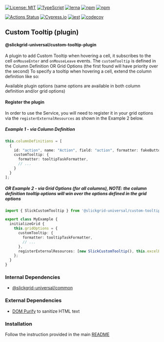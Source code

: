 [![License: MIT](https://img.shields.io/badge/License-MIT-yellow.svg)](https://opensource.org/licenses/MIT)
[![TypeScript](https://img.shields.io/badge/%3C%2F%3E-TypeScript-%230074c1.svg)](http://www.typescriptlang.org/)
[![lerna](https://img.shields.io/badge/maintained%20with-lerna-cc00ff.svg)](https://lerna.js.org/)
[![npm](https://img.shields.io/npm/v/@slickgrid-universal/custom-tooltip-plugin.svg?color=forest)](https://www.npmjs.com/package/@slickgrid-universal/custom-tooltip-plugin)
[![npm](https://img.shields.io/npm/dy/@slickgrid-universal/custom-tooltip-plugin?color=forest)](https://www.npmjs.com/package/@slickgrid-universal/custom-tooltip-plugin)

[![Actions Status](https://github.com/ghiscoding/slickgrid-universal/workflows/CI%20Build/badge.svg)](https://github.com/ghiscoding/slickgrid-universal/actions)
[![Cypress.io](https://img.shields.io/badge/tested%20with-Cypress-04C38E.svg)](https://www.cypress.io/)
[![jest](https://jestjs.io/img/jest-badge.svg)](https://github.com/facebook/jest)
[![codecov](https://codecov.io/gh/ghiscoding/slickgrid-universal/branch/master/graph/badge.svg)](https://codecov.io/gh/ghiscoding/slickgrid-universal)

## Custom Tooltip (plugin)
#### @slickgrid-universal/custom-tooltip-plugin

A plugin to add Custom Tooltip when hovering a cell, it subscribes to the cell `onMouseEnter` and `onMouseLeave` events.
The `customTooltip` is defined in the Column Definition OR Grid Options (the first found will have priority over the second)
To specify a tooltip when hovering a cell, extend the column definition like so:

Available plugin options (same options are available in both column definition and/or grid options)

#### Register the plugin
In order to use the Service, you will need to register it in your grid options via the `registerExternalResources` as shown in the Example 2 below.

##### Example 1  - via Column Definition
```ts
this.columnDefinitions = [
  {
    id: "action", name: "Action", field: "action", formatter: fakeButtonFormatter,
    customTooltip: {
      formatter: tooltipTaskFormatter,
      // ...
    }
  }
];
```

##### OR Example 2 - via Grid Options (for all columns), NOTE: the column definition tooltip options will win over the options defined in the grid options

```ts
import { SlickCustomTooltip } from '@slickgrid-universal/custom-tooltip-plugin';

export class MyExample {
  initializeGrid {
    this.gridOptions = {
      customTooltip: {
        formatter: tooltipTaskFormatter,
        // ...
      },
      registerExternalResources: [new SlickCustomTooltip(), this.excelExportService],
    };
  }
}
```

### Internal Dependencies
- [@slickgrid-universal/common](https://github.com/ghiscoding/slickgrid-universal/tree/master/packages/common)

### External Dependencies
- [DOM Purify](https://github.com/cure53/DOMPurify) to sanitize HTML text

### Installation
Follow the instruction provided in the main [README](https://github.com/ghiscoding/slickgrid-universal#installation)
